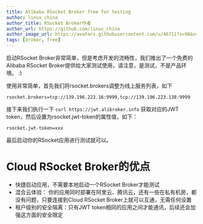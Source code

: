 ```yaml
---
title: Alibaba RSocket Broker free for testing
author: linux_china 
author_title: RSocket Broker作者 
author_url: https://github.com/linux_china
author_image_url: https://avatars.githubusercontent.com/u/46711?s=96&v=4
tags: [broker, free]
---
```


启动RSocket Broker非常简单，但是考虑开发的流畅性，我们推出了一个免费的Alibaba RSocket Broker提供给大家测试使用，请注意，是测试，不是产品环境。 :) 

使用非常简单，首先我们将rsocket.brokers调整为线上服务列表，如下

```properties title="src/main/resources/application.properties"
rsocket.brokers=tcp://139.196.223.16:9999,tcp://139.196.223.138:9999
```

接下来我们执行一下 `curl https://jwt.alibroker.info` 获取对应的JWT token，然后设置为rsocket.jwt-token的属性值，如下：

```properties title="src/main/resources/application.properties"
rsocket.jwt-token=xxx
```

最后启动你的RSocket应用进行测试就可以。

# Cloud RSocket Broker的优点

* 快捷启动应用，不需要本地启动一个RSocket Broker才能测试
* 混合云体验： 你的应用同时部署在阿里云、腾讯云，还有一些在私有机房，都没有问题，只要连接到Cloud RSocket Broker上就可以互通，无需任何设置
* 租户级别的安全隔离：只有JWT token相同的应用之间才能通讯，后续还会加强这方面的安全限定



